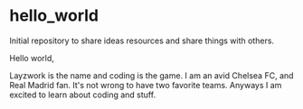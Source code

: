 # hello_world
Initial repository to share ideas resources and share things with others.

Hello world,

Layzwork is the name and coding is the game. I am an avid Chelsea FC, and Real Madrid fan. It's not wrong to have two favorite teams.
Anyways I am excited to learn about coding and stuff.
